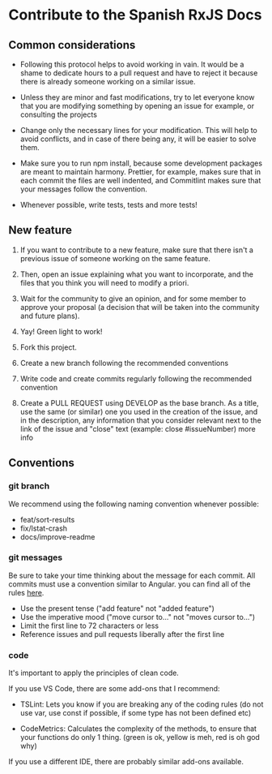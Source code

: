 # Contribute to the Spanish RxJS Docs

## Common considerations

- Following this protocol helps to avoid working in vain. It would be a shame to dedicate hours to a pull request and have to reject it because there is already someone working on a similar issue.

- Unless they are minor and fast modifications, try to let everyone know that you are modifying something by opening an issue for example, or consulting the projects

- Change only the necessary lines for your modification. This will help to avoid conflicts, and in case of there being any, it will be easier to solve them.

- Make sure you to run npm install, because some development packages are meant to maintain harmony. Prettier, for example, makes sure that in each commit the files are well indented, and Commitlint makes sure that your messages follow the convention.

- Whenever possible, write tests, tests and more tests!

## New feature

1. If you want to contribute to a new feature, make sure that there isn't a previous issue of someone working on the same feature.

2. Then, open an issue explaining what you want to incorporate, and the files that you think you will need to modify a priori.

3. Wait for the community to give an opinion, and for some member to approve your proposal (a decision that will be taken into the community and future plans).

4. Yay! Green light to work!

5. Fork this project.

6. Create a new branch following the recommended conventions

7. Write code and create commits regularly following the recommended convention

8. Create a PULL REQUEST using DEVELOP as the base branch. As a title, use the same (or similar) one you used in the creation of the issue, and in the description, any information that you consider relevant next to the link of the issue and "close" text (example: close #issueNumber) more info

## Conventions

### git branch

We recommend using the following naming convention whenever possible:

- feat/sort-results
- fix/lstat-crash
- docs/improve-readme

### git messages

Be sure to take your time thinking about the message for each commit. All commits must use a convention similar to Angular. you can find all of the rules [here](https://github.com/conventional-changelog/commitlint/tree/master/%40commitlint/config-conventional#type-enum).

- Use the present tense ("add feature" not "added feature")
- Use the imperative mood ("move cursor to..." not "moves cursor to...")
- Limit the first line to 72 characters or less
- Reference issues and pull requests liberally after the first line

### code

It's important to apply the principles of clean code.

If you use VS Code, there are some add-ons that I recommend:

- TSLint: Lets you know if you are breaking any of the coding rules (do not use var, use const if possible, if some type has not been defined etc)

- CodeMetrics: Calculates the complexity of the methods, to ensure that your functions do only 1 thing. (green is ok, yellow is meh, red is oh god why)

If you use a different IDE, there are probably similar add-ons available.
